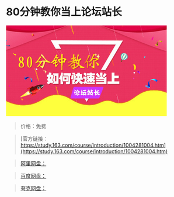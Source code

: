 # 80分钟教你当上论坛站长

![img](../../../assets/study163/free/20850E1DF81EB789662C3C9E7F6B1059.jpg)

> 价格：免费

> [官方链接：https://study.163.com/course/introduction/1004281004.htm](https://study.163.com/course/introduction/1004281004.htm)

> [阿里网盘：]()

> [百度网盘：]()

> [夸克网盘：]()
